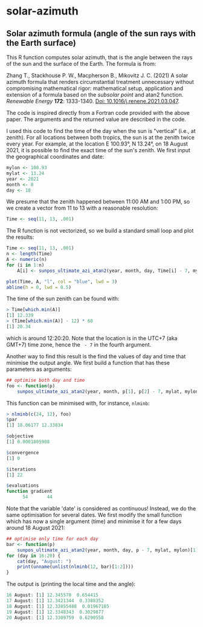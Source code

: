 # solar-azimuth
## Solar azimuth formula (angle of the sun rays with the Earth surface)

This R function computes solar azimuth, that is the angle between the rays of the sun and the surface of the Earth. The formula is from:

Zhang T., Stackhouse P. W., Macpherson B., Mikovitz J. C. (2021) A solar azimuth formula that renders circumstantial treatment unnecessary without compromising mathematical rigor: mathematical setup, application and extension of a formula based on the *subsolar point* and atan2 function. *Renewable Energy* **172**: 1333-1340. [Doi: 10.1016/j.renene.2021.03.047](https://doi.org/10.1016/j.renene.2021.03.047).

The code is inspired directly from a Fortran code provided with the above paper. The arguments and the returned value are described in the code.

I used this code to find the time of the day when the sun is "vertical" (i.e., at zenith). For all locations between both tropics, the sun is at the zenith twice every year. For example, at the location E 100.93°, N 13.24°, on 18 August 2021, it is possible to find the exact time of the sun's zenith. We first input the geographical coordinates and date:
```r
mylon <- 100.93
mylat <- 13.24
year <- 2021
month <- 8
day <- 18
```
We presume that the zenith happened between 11:00 AM and 1:00 PM, so we create a vector from 11 to 13 with a reasonable resolution:
```r
Time <- seq(11, 13, .001)
```
The R function is not vectorized, so we build a standard small loop and plot the results:
```r
Time <- seq(11, 13, .001)
n <- length(Time)
A <- numeric(n)
for (i in 1:n)
    A[i] <- sunpos_ultimate_azi_atan2(year, month, day, Time[i] - 7, mylat, mylon)[1]

plot(Time, A, "l", col = "blue", lwd = 3)
abline(h = 0, lwd = 0.5)
```
The time of the sun zenith can be found with:
```r
> Time[which.min(A)]
[1] 12.339
> (Time[which.min(A)] - 12) * 60
[1] 20.34
```
which is around 12:20:20. Note that the location is in the UTC+7 (aka GMT+7) time zone, hence the ` - 7` in the fourth argument.

Another way to find this result is the find the values of day and time that minimise the output angle. We first build a function that has these parameters as arguments:
```r
## optimise both day and time
foo <- function(p)
    sunpos_ultimate_azi_atan2(year, month, p[1], p[2] - 7, mylat, mylon)[1]
```
This function can be minimised with, for instance, `nlminb`:
```r
> nlminb(c(24, 12), foo)
$par
[1] 18.06177 12.33834

$objective
[1] 0.0001805908

$convergence
[1] 0

$iterations
[1] 22

$evaluations
function gradient
      54       44
```
Note that the variable 'date' is considered as continuous! Instead, we do the same optimisation for several dates. We first modify the small function which has now a single argument (time) and minimise it for a few days around 18 August 2021:
```r
## optimise only time for each day
bar <- function(p)
    sunpos_ultimate_azi_atan2(year, month, day, p - 7, mylat, mylon)[1]
for (day in 16:20) {
    cat(day, "August: ")
    print(unname(unlist(nlminb(12, bar)[1:2])))
}
```
The output is (printing the local time and the angle):
```r
16 August: [1] 12.345570  0.654415
17 August: [1] 12.3421344  0.3388352
18 August: [1] 12.33855488  0.01967185
19 August: [1] 12.3348343  0.3029877
20 August: [1] 12.3309759  0.6290558
```

